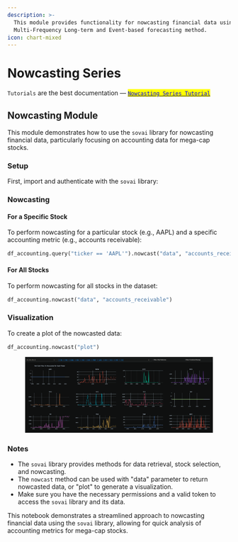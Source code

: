 ```yaml
---
description: >-
  This module provides functionality for nowcasting financial data using a
  Multi-Frequency Long-term and Event-based forecasting method.
icon: chart-mixed
---
```


# Nowcasting Series

`Tutorials` are the best documentation — [<mark style="color:blue;">`Nowcasting Series Tutorial`</mark>](https://colab.research.google.com/github/sovai-research/sovai-public/blob/main/notebooks/computational/Nowcasting%20Notebook.ipynb)

## Nowcasting Module&#x20;

This module demonstrates how to use the `sovai` library for nowcasting financial data, particularly focusing on accounting data for mega-cap stocks.

### Setup

First, import and authenticate with the `sovai` library:

### Nowcasting

#### For a Specific Stock

To perform nowcasting for a particular stock (e.g., AAPL) and a specific accounting metric (e.g., accounts receivable):

```python
df_accounting.query("ticker == 'AAPL'").nowcast("data", "accounts_receivable")
```

#### For All Stocks

To perform nowcasting for all stocks in the dataset:

```python
df_accounting.nowcast("data", "accounts_receivable")
```

### Visualization

To create a plot of the nowcasted data:

```python
df_accounting.nowcast("plot")
```

<figure><img src="../.gitbook/assets/nowcasting_series_1.png" alt=""><figcaption></figcaption></figure>

### Notes

* The `sovai` library provides methods for data retrieval, stock selection, and nowcasting.
* The `nowcast` method can be used with "data" parameter to return nowcasted data, or "plot" to generate a visualization.
* Make sure you have the necessary permissions and a valid token to access the `sovai` library and its data.

This notebook demonstrates a streamlined approach to nowcasting financial data using the `sovai` library, allowing for quick analysis of accounting metrics for mega-cap stocks.
